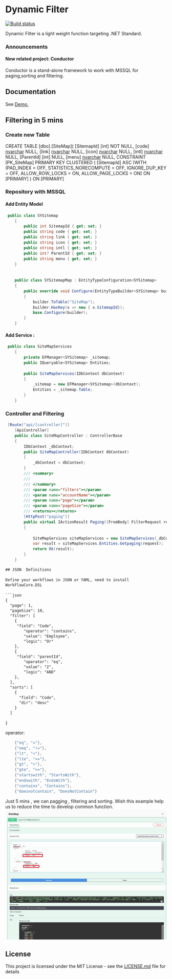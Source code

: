 # Dynamic Filter

[![Build status](https://ci.appveyor.com/api/projects/status/xnby6p5v4ur04u76?svg=true)](https://ci.appveyor.com/project/danielgerlag/workflow-core)

Dynamic Filter is a light weight function targeting .NET Standard.

### Announcements

#### New related project: Conductor
Conductor is a stand-alone framework to work with MSSQL for paging,sorting and filtering.



## Documentation

See [Demo.](http://dynamic-demo.azurewebsites.net/swagger/index.html)

## Filtering in 5 mins 
### Create new Table 

CREATE TABLE [dbo].[SiteMap](
	[SitemapId] [int] NOT NULL,
	[code] [nvarchar](50) NULL,
	[link] [nvarchar](50) NULL,
	[icon] [nvarchar](25) NULL,
	[intl] [nvarchar](50) NULL,
	[ParentId] [int] NULL,
	[menu] [nvarchar](500) NULL,
 CONSTRAINT [PK_SiteMap] PRIMARY KEY CLUSTERED 
(
	[SitemapId] ASC
)WITH (PAD_INDEX = OFF, STATISTICS_NORECOMPUTE = OFF, IGNORE_DUP_KEY = OFF, ALLOW_ROW_LOCKS = ON, ALLOW_PAGE_LOCKS = ON) ON [PRIMARY]
) ON [PRIMARY]


### Repository with MSSQL 

#### Add Entity Model 

```csharp
 public class SYSitemap 
    {
        public int SitemapId { get; set; }
        public string code { get; set; }
        public string link { get; set; }
        public string icon { get; set; }
        public string intl { get; set; }
        public int? ParentId { get; set; }
        public string menu { get; set; }
    }


    public class SYSitemapMap : EntityTypeConfiguration<SYSitemap>
    {
        public override void Configure(EntityTypeBuilder<SYSitemap> builder)
        {
            builder.ToTable("SiteMap");
            builder.HasKey(x => new { x.SitemapId});
            base.Configure(builder);
        }
    }
```
#### Add Service : 

```c#
 public class SiteMapServices
    {
        private EFManager<SYSitemap> _sitemap;
        public IQueryable<SYSitemap> Entities;

        public SiteMapServices(IDbContext dbContext)
        {
            _sitemap = new EFManager<SYSitemap>(dbContext);
            Entities = _sitemap.Table;
        }
    }
```

### Controller and Filtering 

```C#
 [Route("api/[controller]")]
    [ApiController]
    public class SiteMapController : ControllerBase
    {
        IDbContext _dbContext;
        public SiteMapController(IDbContext dbContext)
        {
            _dbContext = dbContext;
        }
        /// <summary>
        /// 
        /// </summary>
        /// <param name="filters"></param>
        /// <param name="accountName"></param>
        /// <param name="page"></param>
        /// <param name="pageSize"></param>
        /// <returns></returns>
        [HttpPost("paging")]
        public virtual IActionResult Paging([FromBody] FilterRequest request)
        {
        
            SiteMapServices siteMapServices = new SiteMapServices(_dbContext);
            var result = siteMapServices.Entities.Getpaging(request);
            return Ok(result);
        }
    }
```
```
## JSON  Definitions

Define your workflows in JSON or YAML, need to install WorkFlowCore.DSL

```json
{
  "page": 1,
  "pageSize": 10,
  "filter": [
    {
     "field": "Code",
		"operator": "contains",
		"value": "Employee",
		"logic": "Or"
    },
	{
     "field": "parentId",
		"operator": "eq",
		"value": "2",
		"logic": "AND"
    },
  ],
  "sorts": [
    {
      "field": "Code",
      "dir": "desc"
    }
  ]

}
```
operator:
```c#
    {"eq", "="},
    {"neq", "!="},
    {"lt", "<"},
    {"lte", "<="},
    {"gt", ">"},
    {"gte", ">="},
    {"startswith", "StartsWith"},
    {"endswith", "EndsWith"},
    {"contains", "Contains"},
    {"doesnotcontain", "DoesNotContain"}
```

Just 5 mins , we can pagging , filtering and sorting. Wish this example help us to reduce the time to develop common function.
<kbd>
<img src="https://github.com/hoaiduc2304/DynamicFilter/blob/main/Images/swagger1.jpg" alt="Dynamic Filter" />
</kbd>
## License

This project is licensed under the MIT License - see the [LICENSE.md](LICENSE.md) file for details
